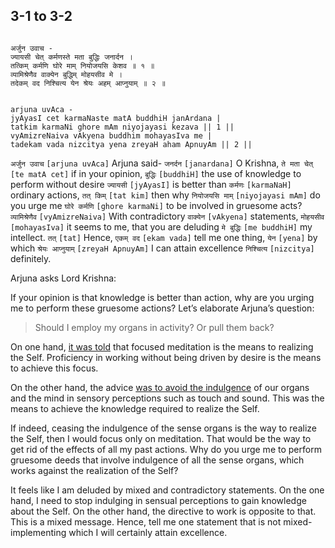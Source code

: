 ## 3-1 to 3-2


```shloka-sa

अर्जुन उवाच -
ज्यायसी चेत् कर्मणस्ते मता बुद्धिः जनार्दन ।
तत्किम् कर्मणि घोरे माम् नियोजयसि केशव ॥ १ ॥
व्यामिश्रेणैव वाक्येन बुद्धिम् मोहयसीव मे ।
तदेकम् वद निश्चित्य येन श्रेयः अहम् आप्नुयाम् ॥ २ ॥

```
```shloka-sa-hk

arjuna uvAca -
jyAyasI cet karmaNaste matA buddhiH janArdana |
tatkim karmaNi ghore mAm niyojayasi kezava || 1 ||
vyAmizreNaiva vAkyena buddhim mohayasIva me |
tadekam vada nizcitya yena zreyaH aham ApnuyAm || 2 ||

```
`अर्जुन उवाच` `[arjuna uvAca]` Arjuna said- `जनर्दन` `[janardana]` O Krishna, `ते मता चेत्` `[te matA cet]` if in your opinion, `बुद्धिः` `[buddhiH]` the use of knowledge to perform without desire `ज्यायसी` `[jyAyasI]` is better than `कर्मणः` `[karmaNaH]` ordinary actions, `तत् किम्` `[tat kim]` then why `नियोजयसि माम्` `[niyojayasi mAm]` do you urge me `घोरे कर्मणि` `[ghore karmaNi]` to be involved in gruesome acts?
`व्यामिश्रेणैव` `[vyAmizreNaiva]` With contradictory `वाक्येन` `[vAkyena]` statements, `मोहयसीव` `[mohayasIva]` it seems to me, that you are deluding `मे बुद्धिः` `[me buddhiH]` my intellect. `तत्` `[tat]` Hence, `एकम् वद` `[ekam vada]` tell me one thing, `येन` `[yena]` by which `श्रेयः आप्नुयाम्` `[zreyaH ApnuyAm]` I can attain excellence `निश्चित्य` `[nizcitya]` definitely.

Arjuna asks Lord Krishna:

If your opinion is that knowledge is better than action, why are you urging me to perform these gruesome actions? Let’s elaborate Arjuna’s question:



<a name='applnote_46'></a>
> Should I employ my organs in activity? Or pull them back?



On one hand, 
[it was told](2-49.md#buddhiyOga_a_defn)
 that focused meditation is the means to realizing the Self. Proficiency in working without being driven by desire is the means to achieve this focus. 

On the other hand, the advice 
[was to avoid the indulgence](2-58.md)
 of our organs and the mind in sensory perceptions such as touch and sound. This was the means to achieve the knowledge required to realize the Self.

If indeed, ceasing the indulgence of the sense organs is the way to realize the Self, then I would focus only on meditation. That would be the way to get rid of the effects of all my past actions. Why do you urge me to perform gruesome deeds that involve indulgence of all the sense organs, which works against the realization of the Self? 

It feels like I am deluded by mixed and contradictory statements. On the one hand, I need to stop indulging in sensual perceptions to gain knowledge about the Self. On the other hand, the directive to work is opposite to that. This is a mixed message. Hence, tell me one statement that is not mixed- implementing which I will certainly attain excellence.


